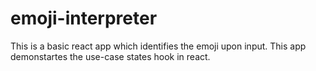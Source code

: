 # emoji-interpreter

This is a basic react app which identifies the emoji upon input. This app demonstartes the use-case states hook in react. 
